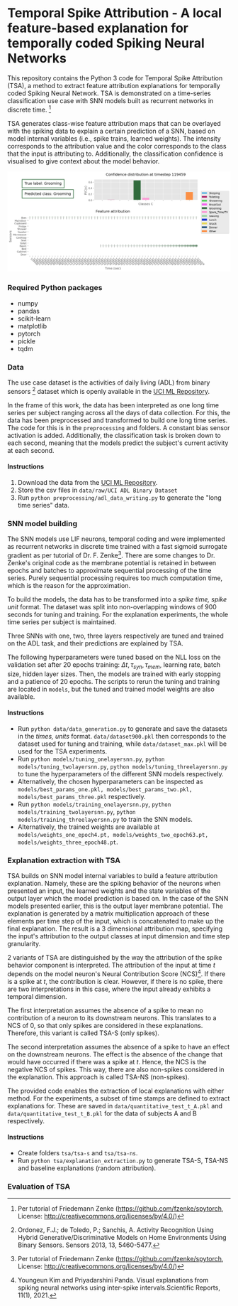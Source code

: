 # Temporal Spike Attribution - A local feature-based explanation for temporally coded Spiking Neural Networks

This repository contains the Python 3 code for Temporal Spike Attribution (TSA), a method to extract 
feature attribution explanations for temporally coded Spiking Neural Network. 
TSA is demonstrated on a time-series classification use case with SNN models built as recurrent networks in discrete 
time. [^1]

TSA generates class-wise feature attribution maps that can be overlayed with the spiking data to explain a 
certain prediction of a SNN, based on model internal variables (i.e., spike trains, learned weights). The intensity corresponds
to the attribution value and the color corresponds to the class that the input is attributing to. Additionally, 
the classification confidence is visualised to give context about the model behavior. 

![Example image of a TSA-S explanation](images/explanation_one.png)

### Required Python packages
* numpy
* pandas
* scikit-learn
* matplotlib
* pytorch
* pickle
* tqdm

### Data
The use case dataset is the activities of daily living (ADL) from binary sensors [^2] dataset which is openly 
available in the [UCI ML Repository](https://archive.ics.uci.edu/ml/datasets/Activities+of+Daily+Living+%28ADLs%29+Recognition+Using+Binary+Sensors).

In the frame of this work, the data has been interpreted as one long time series per subject ranging across all the days
of data collection. For this, the data has been preprocessed and transformed to build one long time series.
The code for this is in the `preprocessing` and folders. A constant bias sensor activation is added. Additionally, the classification task is broken down to each second, 
meaning that the models predict the subject's current activity at each second.

#### Instructions
1. Download the data from the [UCI ML Repository](https://archive.ics.uci.edu/ml/datasets/Activities+of+Daily+Living+%28ADLs%29+Recognition+Using+Binary+Sensors).
2. Store the csv files in `data/raw/UCI ADL Binary Dataset`
3. Run `python preprocessing/adl_data_writing.py` to generate the "long time series" data.

### SNN model building
The SNN models use LIF neurons, temporal coding and were implemented as recurrent networks in discrete time trained 
with a fast sigmoid surrogate gradient as per tutorial of Dr. F. Zenke[^1]. There are some changes to Dr. Zenke's original
code as the membrane potential is retained in between epochs and batches to approximate sequential processing of the time series.
Purely sequential processing requires too much computation time, which is the reason for the approximation. 

To build the models, the data has to be transformed into a *spike time, spike unit* format. 
The dataset was split into non-overlapping windows of 900 seconds for tuning and training. 
For the explanation experiments, the whole time series per subject is maintained. 

Three SNNs with one, two, three layers respectively are tuned and trained on the ADL task, and their predictions are explained by TSA.

The following hyperparameters were tuned based on the NLL loss on the validation set after 20 epochs training: $\Delta t, \tau_{syn}, \tau_{mem}$, learning rate, batch size, hidden layer sizes. 
Then, the models are trained with early stopping and a patience of 20 epochs. The scripts to rerun the tuning and training 
are located in `models`, but the tuned and trained model weights are also available. 

#### Instructions
* Run `python data/data_generation.py` to generate and save the datasets in the *times, units* format. `data/dataset900.pkl` then corresponds to the dataset used for tuning and training, while `data/dataset_max.pkl` will be used for the TSA experiments.
* Run `python models/tuning_onelayersnn.py`, `python models/tuning_twolayersnn.py`, `python models/tuning_threelayersnn.py` to tune the hyperparameters of the different SNN models respectively.
* Alternatively, the chosen hyperparameters can be inspected as `models/best_params_one.pkl, models/best_params_two.pkl, models/best_params_three.pkl` respectively.
* Run `python models/training_onelayersnn.py`, `python models/training_twolayersnn.py`, `python models/training_threelayersnn.py` to train the SNN models.
* Alternatively, the trained weights are available at `models/weights_one_epoch4.pt, models/weights_two_epoch63.pt, models/weights_three_epoch48.pt`.

### Explanation extraction with TSA

TSA builds on SNN model internal variables to build a feature attribution explanation. 
Namely, these are the spiking behavior of the neurons when presented an input, the learned weights and the state variables of the output layer which the model prediction is based on.
In the case of the SNN models presented earlier, this is the output layer membrane potential. 
The explanation is generated by a matrix multiplication approach of these elements per time step of the input, which is concatenated to make up the final explanation. 
The result is a 3 dimensional attribution map, specifying the input's attribution to the output classes at input dimension and time step granularity.

2 variants of TSA are distinguished by the way the attribution of the spike behavior component is interpreted.
The attribution of the input at time *t* depends on the model neuron's Neural Contribution Score (NCS)[^3]. 
If there is a spike at *t*, the contribution is clear. However, if there is no spike, there are two
interpretations in this case, where the input already exhibits a temporal dimension. 

The first interpretation assumes the absence of a spike to mean no contribution of a neuron to its downstream neurons. 
This translates to a NCS of 0, so that only spikes are considered in these explanations. Therefore, this variant is called TSA-S (only spikes). 

The second interpretation assumes the absence of a spike to have an effect on the downstream neurons. 
The effect is the absence of the change that would have occurred if there was a spike at *t*. 
Hence, the NCS is the negative NCS of spikes. This way, there are also non-spikes considered in the explanation. This approach is called TSA-NS (non-spikes).

The provided code enables the extraction of local explanations with either method.
For the experiments, a subset of time stamps are defined to extract explanations for. 
These are saved in `data/quantitative_test_t_A.pkl` and `data/quantitative_test_t_B.pkl` for the data of subjects A and B respectively.

#### Instructions
* Create folders `tsa/tsa-s` and `tsa/tsa-ns`.
* Run `python tsa/explanation_extraction.py` to generate TSA-S, TSA-NS and baseline explanations (random attribution).

### Evaluation of TSA 

[^1]: Per tutorial of Friedemann Zenke (https://github.com/fzenke/spytorch, License: http://creativecommons.org/licenses/by/4.0/)

[^2]: Ordonez, F.J.; de Toledo, P.; Sanchis, A. Activity Recognition Using Hybrid Generative/Discriminative Models on Home Environments Using Binary Sensors. Sensors 2013, 13, 5460-5477.

[^3]: Youngeun Kim and Priyadarshini Panda. Visual explanations from spiking neural networks using inter-spike intervals.Scientific Reports, 11(1), 2021.